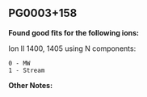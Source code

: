## PG0003+158
**Found good fits for the following ions:**

Ion II 1400, 1405 using N components:
```
0 - MW
1 - Stream
```


**Other Notes:**

